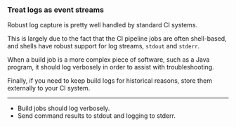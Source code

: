 ### Treat logs as event streams

Robust log capture is pretty well handled by standard CI systems. 

This is largely due to the fact that the CI pipeline jobs are often shell-based, and shells have robust support for 
log streams, `stdout` and `stderr`. 

When a build job is a more complex piece of software, such as a Java program, it should log verbosely 
in order to assist with troubleshooting.

Finally, if you need to keep build logs for historical reasons, store them externally to your CI system.

---

<ul class="fa-ul">
    <li>
        <i class="fa-li fa fa-2x fa-check-square"></i>
        <span>Build jobs should log verbosely.</span>
    </li>
    <li>
        <i class="fa-li fa fa-2x fa-check-square"></i>
        <span>Send command results to stdout and logging to stderr.</span>
    </li>
</ul>
